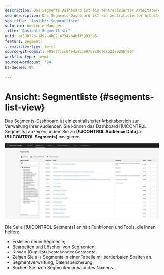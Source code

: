 ```yaml
---
description: Das Segments-Dashboard ist ein zentralisierter Arbeitsbereich zum Verwalten von Zielen.
seo-description: Das Segments-Dashboard ist ein zentralisierter Arbeitsbereich zum Verwalten von Zielen.
seo-title: 'Ansicht: Segmentliste'
solution: Audience Manager
title: 'Ansicht: Segmentliste'
uuid: aa69877b-1d52-4b87-8734-b4bff39935a5
feature: Segments
translation-type: tm+mt
source-git-commit: e05eff3cc04e4a82399752c862e2b2370286f96f
workflow-type: tm+mt
source-wordcount: '94'
ht-degree: 9%

---
```



# Ansicht: Segmentliste {#segments-list-view}

Das [Segments-Dashboard](https://bank.demdex.com/portal/Segments/SegmentBuilder.ddx#list) ist ein zentralisierter Arbeitsbereich zur Verwaltung Ihrer Audiencen. Sie können das Dashboard [!UICONTROL Segments] anzeigen, indem Sie zu **[!UICONTROL Audience Data]** > **[!UICONTROL Segments]** navigieren.

![segment-Dashboard](assets/segments-dashboard.png)

Die Seite [!UICONTROL Segments] enthält Funktionen und Tools, die Ihnen helfen:

* Erstellen neuer Segmente;
* Bearbeiten und Löschen von Segmenten;
* Klonen (Duplikat) bestehender Segmente;
* Zeigen Sie alle Segmente in einer Tabelle mit sortierbaren Spalten an.
* Segmentverwaltung, Datenspeicherung
* Suchen Sie nach Segmenten anhand des Namens.
